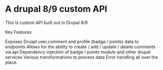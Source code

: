 # A drupal 8/9 custom API
This is custom API built out in Drupal 8/9

Key Features

Exposes Druapl user,comment and profile (badge / points) data to endpoints
Allows for the ability to create / add / update / delete comments via api
Dependency injection of badge / points module and other drupal services
Various transformations to process data
Error handling all over the place.
